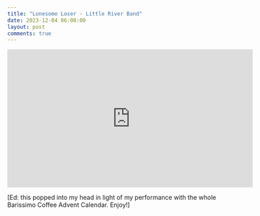 ```yaml
---
title: "Lonesome Loser - Little River Band"
date: 2023-12-04 06:00:00
layout: post
comments: true
---
```


<iframe width="560" height="315" src="https://www.youtube.com/embed/8cqhZ47Hg7g?si=De37ZNGVgEtRGYgl" title="YouTube video player" frameborder="0" allow="accelerometer; autoplay; clipboard-write; encrypted-media; gyroscope; picture-in-picture; web-share" allowfullscreen></iframe>

[Ed: this popped into my head in light of my performance with the whole Barissimo Coffee Advent Calendar. Enjoy!]